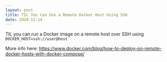 ```yaml
---
layout: post
title: TIL You Can Use a Remote Docker Host Using SSH
date: 2020-12-14
---
```

TIL you can run a Docker image on a remote host over SSH using `DOCKER_HOST=ssh://user@host`

More info here: https://www.docker.com/blog/how-to-deploy-on-remote-docker-hosts-with-docker-compose/

